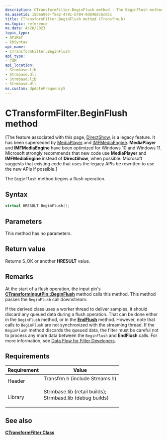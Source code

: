 ```yaml
---
description: CTransformFilter.BeginFlush method - The BeginFlush method begins a flush operation.
ms.assetid: 15bea993-f862-4791-b784-0d0468c6c05c
title: CTransformFilter.BeginFlush method (Transfrm.h)
ms.topic: reference
ms.date: 4/26/2023
topic_type: 
- APIRef
- kbSyntax
api_name: 
- CTransformFilter.BeginFlush
api_type: 
- COM
api_location: 
- Strmbase.lib
- Strmbase.dll
- Strmbasd.lib
- Strmbasd.dll
ms.custom: UpdateFrequency5
---
```


# CTransformFilter.BeginFlush method

\[The feature associated with this page, [DirectShow](/windows/win32/directshow/directshow), is a legacy feature. It has been superseded by [MediaPlayer](/uwp/api/Windows.Media.Playback.MediaPlayer) and [IMFMediaEngine](/windows/win32/api/mfmediaengine/nn-mfmediaengine-imfmediaengine). **MediaPlayer** and **IMFMediaEngine** have been optimized for Windows 10 and Windows 11. Microsoft strongly recommends that new code use **MediaPlayer** and **IMFMediaEngine** instead of **DirectShow**, when possible. Microsoft suggests that existing code that uses the legacy APIs be rewritten to use the new APIs if possible.\]

The `BeginFlush` method begins a flush operation.

## Syntax


```C++
virtual HRESULT BeginFlush();
```



## Parameters

This method has no parameters.

## Return value

Returns S\_OK or another **HRESULT** value.

## Remarks

At the start of a flush operation, the input pin's [**CTransformInputPin::BeginFlush**](ctransforminputpin-beginflush.md) method calls this method. This method passes the `BeginFlush` call downstream.

If the derived class uses a worker thread to deliver samples, it should discard any queued data during a flush operation. That can be done either in the `BeginFlush` method, or in the [**EndFlush**](ctransformfilter-endflush.md) method. However, note that calls to `BeginFlush` are not synchronized with the streaming thread. If the `BeginFlush` method discards the queued data, the filter must be careful not to process any more data between the `BeginFlush` and **EndFlush** calls. For more information, see [Data Flow for Filter Developers](data-flow-for-filter-developers.md).

## Requirements



| Requirement | Value |
|--------------------|--------------------------------------------------------------------------------------------------------------------------------------------------------------------------------------------|
| Header<br/>  | <dl> <dt>Transfrm.h (include Streams.h)</dt> </dl>                                                                                  |
| Library<br/> | <dl> <dt>Strmbase.lib (retail builds); </dt> <dt>Strmbasd.lib (debug builds)</dt> </dl> |



## See also

<dl> <dt>

[**CTransformFilter Class**](ctransformfilter.md)
</dt> </dl>

 

 




